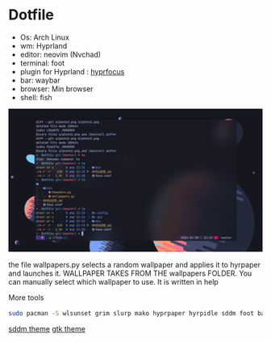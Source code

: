 # Dotfile
- Os: Arch Linux
- wm: Hyprland
- editor: neovim (Nvchad)
- terminal: foot
- plugin for Hyprland : [hyprfocus](https://github.com/pyt0xic/hyprfocus)
- bar: waybar
- browser: Min browser
- shell: fish

![screenshot](photo.png)


 the file wallpapers.py selects a random wallpaper and applies it to hyrpaper and launches it. WALLPAPER TAKES FROM THE wallpapers FOLDER. You can manually select which wallpaper to use. It is written in help

More tools
```sh
sudo pacman -S wlsunset grim slurp mako hyprpaper hyrpidle sddm foot bat exa fish rofi tmux neovim
```

[sddm theme](https://github.com/siddrs/tokyo-night-sddm)
[gtk theme](https://www.gnome-look.org/p/1681315/)

